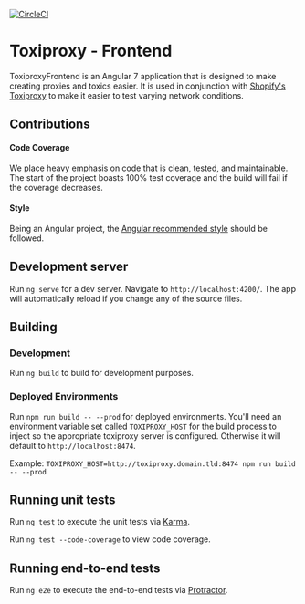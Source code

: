[![CircleCI](https://circleci.com/gh/buckle/toxiproxy-frontend/tree/master.svg?style=shield)](https://circleci.com/gh/buckle/toxiproxy-frontend/tree/master)
# Toxiproxy - Frontend
ToxiproxyFrontend is an Angular 7 application that is designed to make creating proxies and toxics easier. It is used in conjunction with 
[Shopify's Toxiproxy](https://github.com/Shopify/toxiproxy) to make it easier to test varying network conditions.

## Contributions

#### Code Coverage
We place heavy emphasis on code that is clean, tested, and maintainable. The start of the project boasts 100% test coverage and the build will fail
if the coverage decreases. 

#### Style
Being an Angular project, the [Angular recommended style](https://angular.io/guide/styleguide) should be followed.


## Development server

Run `ng serve` for a dev server. Navigate to `http://localhost:4200/`. The app will automatically reload if you change any of the source files.

## Building
### Development

Run `ng build` to build for development purposes. 

### Deployed Environments

Run `npm run build -- --prod` for deployed environments. You'll need an environment variable set called `TOXIPROXY_HOST` for the build process to inject so the appropriate
toxiproxy server is configured. Otherwise it will default to `http://localhost:8474`. 

Example:
`TOXIPROXY_HOST=http://toxiproxy.domain.tld:8474 npm run build -- --prod`

## Running unit tests

Run `ng test` to execute the unit tests via [Karma](https://karma-runner.github.io).

Run `ng test --code-coverage` to view code coverage. 


## Running end-to-end tests

Run `ng e2e` to execute the end-to-end tests via [Protractor](http://www.protractortest.org/).
